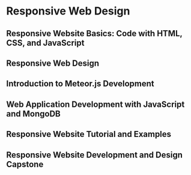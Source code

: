 # Responsive Web Design
## Responsive Website Basics: Code with HTML, CSS, and JavaScript 

## Responsive Web Design

## Introduction to Meteor.js Development 

## Web Application Development with JavaScript and MongoDB

## Responsive Website Tutorial and Examples

## Responsive Website Development and Design Capstone 